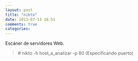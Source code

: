 ```yaml
---
layout: post
title: "nikto"
date: 2013-07-13 16:51
comments: true
categories: 
---
```

Escáner de servidores Web. 

>\# nikto -h host_a_analizar -p 80 (Especificando puerto)

